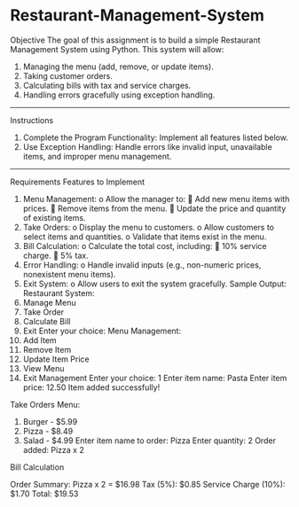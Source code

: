 # Restaurant-Management-System

Objective
The goal of this assignment is to build a simple Restaurant Management System using Python. This system will allow:
1.	Managing the menu (add, remove, or update items).
2.	Taking customer orders.
3.	Calculating bills with tax and service charges.
4.	Handling errors gracefully using exception handling.
________________________________________
Instructions
1.	Complete the Program Functionality:
Implement all features listed below.
2.	Use Exception Handling:
Handle errors like invalid input, unavailable items, and improper menu management.
________________________________________
Requirements
Features to Implement
1.	Menu Management:
o	Allow the manager to:
	Add new menu items with prices.
	Remove items from the menu.
	Update the price and quantity of existing items.
2.	Take Orders:
o	Display the menu to customers.
o	Allow customers to select items and quantities.
o	Validate that items exist in the menu.
3.	Bill Calculation:
o	Calculate the total cost, including:
	10% service charge.
	5% tax.
4.	Error Handling:
o	Handle invalid inputs (e.g., non-numeric prices, nonexistent menu items).
5.	Exit System:
o	Allow users to exit the system gracefully.
Sample Output:
Restaurant System:
1.	Manage Menu
2.	Take Order
3.	Calculate Bill
4.	Exit
Enter your choice:
Menu Management:
1.	Add Item
2.	Remove Item
3.	Update Item Price
4.	View Menu
5.	Exit Management
Enter your choice: 1
Enter item name: Pasta
Enter item price: 12.50
Item added successfully!

Take Orders
Menu:
1.	Burger - $5.99
2.	Pizza - $8.49
3.	Salad - $4.99
Enter item name to order: Pizza
Enter quantity: 2
Order added: Pizza x 2

Bill Calculation

Order Summary:
Pizza x 2 = $16.98
Tax (5%): $0.85
Service Charge (10%): $1.70
Total: $19.53
